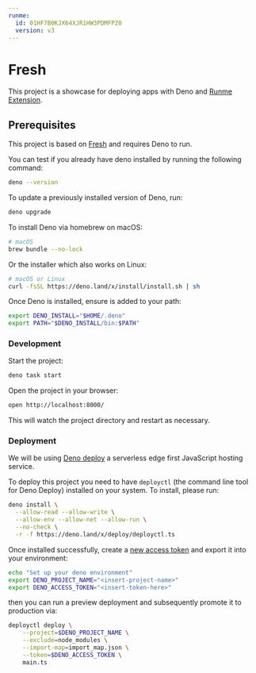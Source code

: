 ```yaml
---
runme:
  id: 01HF7B0KJX64XJR1HW3PDMFPZ0
  version: v3
---
```


# Fresh

This project is a showcase for deploying apps with Deno and [Runme Extension](https://marketplace.visualstudio.com/items?itemName=stateful.runme).

## Prerequisites

This project is based on [Fresh](https://fresh.deno.dev/) and requires Deno to
run.

You can test if you already have deno installed by running the following command:

```sh {"closeTerminalOnSuccess":"false","id":"01HF7B0KJX64XJR1HW31ZWFYMK","interactive":"false"}
deno --version
```

To update a previously installed version of Deno, run:

```sh {"id":"01HF7B0KJX64XJR1HW323R0KBD"}
deno upgrade
```

To install Deno via homebrew on macOS:

```sh {"id":"01HF7B0KJX64XJR1HW3516T0RA"}
# macOS
brew bundle --no-lock
```

Or the installer which also works on Linux:

```sh {"id":"01HF7B0KJX64XJR1HW38G7MJXA"}
# macOS or Linux
curl -fsSL https://deno.land/x/install/install.sh | sh
```

Once Deno is installed, ensure is added to your path:

```sh {"id":"01HF7B0KJX64XJR1HW3AM7VV7D"}
export DENO_INSTALL="$HOME/.deno"
export PATH="$DENO_INSTALL/bin:$PATH"
```

### Development

Start the project:

```sh {"background":"true","id":"01HF7B0KJX64XJR1HW3BYK8SZE"}
deno task start
```

Open the project in your browser:

```sh {"id":"01HF7B0KJX64XJR1HW3F9FC7H0","interactive":"false"}
open http://localhost:8000/
```

This will watch the project directory and restart as necessary.

### Deployment

We will be using [Deno deploy](https://deno.com/deploy) a serverless edge first JavaScript hosting service.

To deploy this project you need to have `deployctl` (the command line tool for Deno Deploy) installed on your system. To
install, please run:

```sh {"closeTerminalOnSuccess":"false","id":"01HF7B0KJX64XJR1HW3HHTQDS9","interactive":"false"}
deno install \
  --allow-read --allow-write \
  --allow-env --allow-net --allow-run \
  --no-check \
  -r -f https://deno.land/x/deploy/deployctl.ts
```

Once installed successfully, create a
[new access token](https://dash.deno.com/account#access-tokens) and export it
into your environment:

```sh {"id":"01HF7B0KJX64XJR1HW3KQ95EFN"}
echo "Set up your deno environment"
export DENO_PROJECT_NAME="<insert-project-name>"
export DENO_ACCESS_TOKEN="<insert-token-here>"
```

then you can run a preview deployment and subsequently promote it to production via:

```sh {"background":"true","id":"01HF7B0KJX64XJR1HW3MG37X12"}
deployctl deploy \
    --project=$DENO_PROJECT_NAME \
    --exclude=node_modules \
    --import-map=import_map.json \
    --token=$DENO_ACCESS_TOKEN \
    main.ts
```
